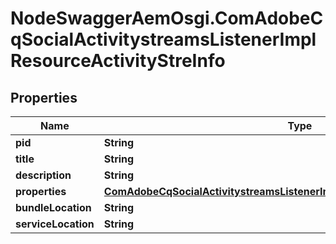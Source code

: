 # NodeSwaggerAemOsgi.ComAdobeCqSocialActivitystreamsListenerImplResourceActivityStreInfo

## Properties

Name | Type | Description | Notes
------------ | ------------- | ------------- | -------------
**pid** | **String** |  | [optional] 
**title** | **String** |  | [optional] 
**description** | **String** |  | [optional] 
**properties** | [**ComAdobeCqSocialActivitystreamsListenerImplResourceActivityStreProperties**](ComAdobeCqSocialActivitystreamsListenerImplResourceActivityStreProperties.md) |  | [optional] 
**bundleLocation** | **String** |  | [optional] 
**serviceLocation** | **String** |  | [optional] 


